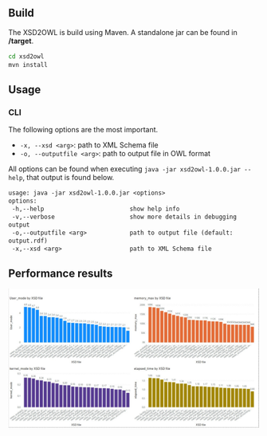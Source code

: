 

## Build

The XSD2OWL is build using Maven. A standalone jar can be found in **/target**.
```bash
cd xsd2owl
mvn install
```



## Usage

### CLI

The following options are the most important.

- `-x, --xsd <arg>`: path to XML Schema file
- `-o, --outputfile <arg>`:  path to output file in OWL format

All options can be found when executing `java -jar xsd2owl-1.0.0.jar --help`, that output is found below.

```
usage: java -jar xsd2owl-1.0.0.jar <options>
options:
 -h,--help                        show help info
 -v,--verbose                     show more details in debugging output
 -o,--outputfile <arg>            path to output file (default: output.rdf)
 -x,--xsd <arg>            		  path to XML Schema file

```



## Performance results



![](images\results.jpg)






